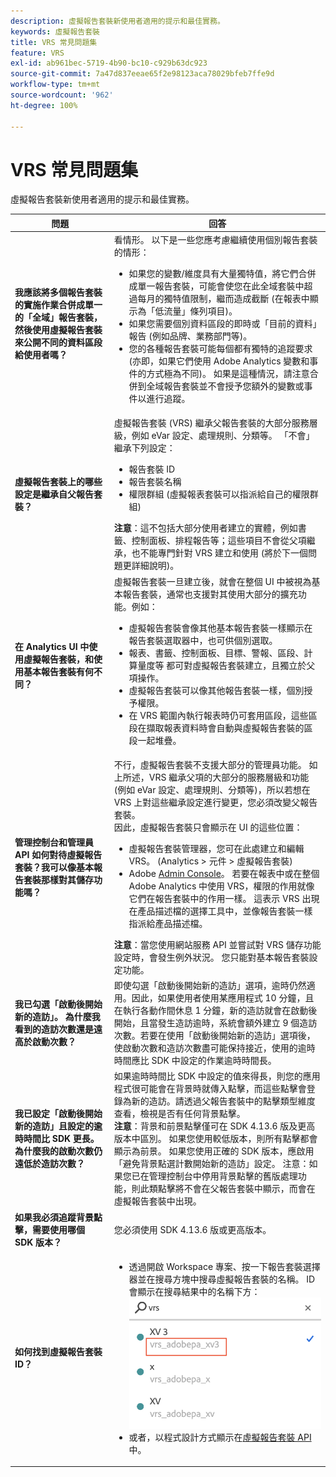 ```yaml
---
description: 虛擬報告套裝新使用者適用的提示和最佳實務。
keywords: 虛擬報告套裝
title: VRS 常見問題集
feature: VRS
exl-id: ab961bec-5719-4b90-bc10-c929b63dc923
source-git-commit: 7a47d837eeae65f2e98123aca78029bfeb7ffe9d
workflow-type: tm+mt
source-wordcount: '962'
ht-degree: 100%

---
```


# VRS 常見問題集

虛擬報告套裝新使用者適用的提示和最佳實務。

| 問題 | 回答 |
| --- | --- |
| **我應該將多個報告套裝的實施作業合併成單一的「全域」報告套裝，然後使用虛擬報告套裝來公開不同的資料區段給使用者嗎？** | 看情形。 以下是一些您應考慮繼續使用個別報告套裝的情形：<ul><li>如果您的變數/維度具有大量獨特值，將它們合併成單一報告套裝，可能會使您在此全域套裝中超過每月的獨特值限制，繼而造成截斷 (在報表中顯示為「低流量」條列項目)。</li><li>如果您需要個別資料區段的即時或「目前的資料」報告 (例如品牌、業務部門等)。</li><li>您的各種報告套裝可能每個都有獨特的追蹤要求 (亦即，如果它們使用 Adobe Analytics 變數和事件的方式極為不同)。 如果是這種情況，請注意合併到全域報告套裝並不會授予您額外的變數或事件以進行追蹤。</li></ul> |
| **虛擬報告套裝上的哪些設定是繼承自父報告套裝？** | 虛擬報告套裝 (VRS) 繼承父報告套裝的大部分服務層級，例如 eVar 設定、處理規則、分類等。 「不會」繼承下列設定：<ul><li>報告套裝 ID</li><li>報告套裝名稱 </li><li>權限群組 (虛擬報表套裝可以指派給自己的權限群組)</li></ul>**注意**：這不包括大部分使用者建立的實體，例如書籤、控制面板、排程報告等；這些項目不會從父項繼承，也不能專門針對 VRS 建立和使用 (將於下一個問題更詳細說明)。 |
| **在 Analytics UI 中使用虛擬報告套裝，和使用基本報告套裝有何不同？** | 虛擬報告套裝一旦建立後，就會在整個 UI 中被視為基本報告套裝，通常也支援對其使用大部分的擴充功能。例如：<ul><li>虛擬報告套裝會像其他基本報告套裝一樣顯示在報告套裝選取器中，也可供個別選取。</li><li>報表、書籤、控制面板、目標、警報、區段、計算量度等 都可對虛擬報告套裝建立，且獨立於父項操作。</li><li>虛擬報告套裝可以像其他報告套裝一樣，個別授予權限。</li><li>在 VRS 範圍內執行報表時仍可套用區段，這些區段在擷取報表資料時會自動與虛擬報告套裝的區段一起堆疊。</li></ul> |
| **管理控制台和管理員 API 如何對待虛擬報告套裝？我可以像基本報告套裝那樣對其儲存功能嗎？** | 不行，虛擬報告套裝不支援大部分的管理員功能。 如上所述，VRS 繼承父項的大部分的服務層級和功能 (例如 eVar 設定、處理規則、分類等)，所以若想在 VRS 上對這些繼承設定進行變更，您必須改變父報告套裝。<br>因此，虛擬報告套裝只會顯示在 UI 的這些位置：<ul><li>虛擬報告套裝管理器，您可在此處建立和編輯 VRS。 (Analytics > 元件 > 虛擬報告套裝)</li><li>Adobe [Admin Console](https://helpx.adobe.com/tw/enterprise/using/admin-console.html)。 若要在報表中或在整個 Adobe Analytics 中使用 VRS，權限的作用就像它們在報告套裝中的作用一樣。 這表示 VRS 出現在產品描述檔的選擇工具中，並像報告套裝一樣指派給產品描述檔。</li></ul>**注意**：當您使用網站服務 API 並嘗試對 VRS 儲存功能設定時，會發生例外狀況。 您只能對基本報告套裝設定功能。 |
| **我已勾選「啟動後開始新的造訪」。 為什麼我看到的造訪次數還是遠高於啟動次數？** | 即使勾選「啟動後開始新的造訪」選項，逾時仍然適用。因此，如果使用者使用某應用程式 10 分鐘，且在執行各動作間休息 1 分鐘，新的造訪就會在啟動後開始，且當發生造訪逾時，系統會額外建立 9 個造訪次數。若要在使用「啟動後開始新的造訪」選項後，使啟動次數和造訪次數盡可能保持接近，使用的逾時時間應比 SDK 中設定的作業逾時時間長。 |
| **我已設定「啟動後開始新的造訪」且設定的逾時時間比 SDK 更長。 為什麼我的啟動次數仍遠低於造訪次數？** | 如果逾時時間比 SDK 中設定的值來得長，則您的應用程式很可能會在背景時就傳入點擊，而這些點擊會登錄為新的造訪。請透過父報告套裝中的點擊類型維度查看，檢視是否有任何背景點擊。<br>**注意**：背景和前景點擊僅可在 SDK 4.13.6 版及更高版本中區別。 如果您使用較低版本，則所有點擊都會顯示為前景。 如果您使用正確的 SDK 版本，應啟用「避免背景點選計數開始新的造訪」設定。    注意：如果您已在管理控制台中停用背景點擊的舊版處理功能，則此類點擊將不會在父報告套裝中顯示，而會在虛擬報告套裝中出現。 |
| **如果我必須追蹤背景點擊，需要使用哪個 SDK 版本？** | 您必須使用 SDK 4.13.6 版或更高版本。 |
| **如何找到虛擬報告套裝 ID？** | <ul><li>透過開啟 Workspace 專案、按一下報告套裝選擇器並在搜尋方塊中搜尋虛擬報告套裝的名稱。 ID 會顯示在搜尋結果中的名稱下方：<br>![VRS ID](assets/vrs-id.png)</li><li> 或者，以程式設計方式顯示在[虛擬報告套裝 API](https://www.adobe.io/apis/experiencecloud/analytics/docs.html#!AdobeDocs/analytics-2.0-apis/master/vrs.md) 中。</li></ul> |
